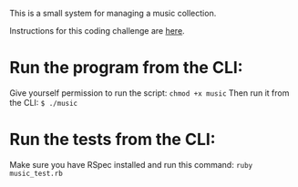 This is a small system for managing a music collection.

Instructions for this coding challenge are [here](https://gist.github.com/jgoulah/fc742e8512ff730a86d262c25bbf549b).

# Run the program from the CLI:
Give yourself permission to run the script: `chmod +x music`
Then run it from the CLI: `$ ./music`

# Run the tests from the CLI:
Make sure you have RSpec installed and run this command:
`ruby music_test.rb`
